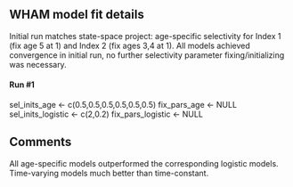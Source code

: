 ## WHAM model fit details

Initial run matches state-space project: age-specific selectivity for Index 1 (fix age 5 at 1) and Index 2 (fix ages 3,4 at 1). All models achieved convergence in initial run, no further selectivity parameter fixing/initializing was necessary.

#### Run #1

sel_inits_age <- c(0.5,0.5,0.5,0.5,0.5,0.5)
fix_pars_age <- NULL
sel_inits_logistic <- c(2,0.2)
fix_pars_logistic <- NULL

## Comments

All age-specific models outperformed the corresponding logistic models. Time-varying models much better than time-constant.
